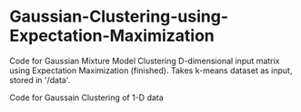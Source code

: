 # Gaussian-Clustering-using-Expectation-Maximization
Code for Gaussian Mixture Model Clustering D-dimensional input matrix using Expectation Maximization (finished). Takes k-means dataset as input, stored in '/data'.

Code for Gaussain Clustering of 1-D data <work in progress>
